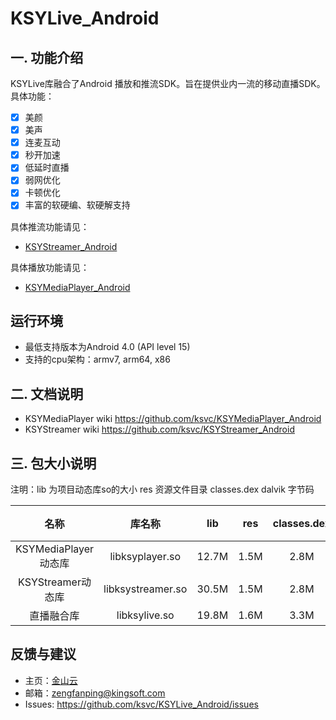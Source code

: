 # KSYLive_Android
## 一. 功能介绍
KSYLive库融合了Android 播放和推流SDK。旨在提供业内一流的移动直播SDK。具体功能：
* [x]  美颜
* [x] 美声
* [x] 连麦互动
* [x] 秒开加速
* [x] 低延时直播
* [x] 弱网优化
* [x] 卡顿优化
* [x] 丰富的软硬编、软硬解支持

具体推流功能请见：
* [KSYStreamer_Android](https://github.com/ksvc/KSYStreamer_Android)

具体播放功能请见：
* [KSYMediaPlayer_Android](https://github.com/ksvc/KSYMediaPlayer_Android)

## 运行环境
- 最低支持版本为Android 4.0 (API level 15)
- 支持的cpu架构：armv7, arm64, x86

## 二. 文档说明
* KSYMediaPlayer wiki <https://github.com/ksvc/KSYMediaPlayer_Android>
* KSYStreamer wiki <https://github.com/ksvc/KSYStreamer_Android>

## 三. 包大小说明

注明：lib 为项目动态库so的大小
      res 资源文件目录
      classes.dex dalvik 字节码 

|名称|库名称| lib | res | classes.dex | 项目总大小 | apk size | 
| :---: | :---:|:---:|:---:|:---:|:---:|:---:|
|KSYMediaPlayer动态库| libksyplayer.so|12.7M|1.5M|2.8M|17.3M|6.8M| 
|KSYStreamer动态库| libksystreamer.so|30.5M|1.5M|2.8M|35.5M|14.6M|
|直播融合库|libksylive.so|19.8M|1.6M|3.3M|25.1M|10.1M|

## 反馈与建议
- 主页：[金山云](http://v.ksyun.com)
- 邮箱：<zengfanping@kingsoft.com>
- Issues: <https://github.com/ksvc/KSYLive_Android/issues>
